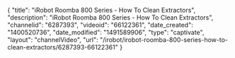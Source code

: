 {
    "title": "iRobot Roomba 800 Series - How To Clean Extractors",
    "description": "iRobot Roomba 800 Series - How To Clean Extractors",
    "channelid": "6287393",
    "videoid": "66122361",
    "date_created": "1400520736",
    "date_modified": "1491589906",
    "type": "captivate",
    "layout": "channelVideo",
    "url": "\/irobot\/irobot-roomba-800-series-how-to-clean-extractors\/6287393-66122361"
}